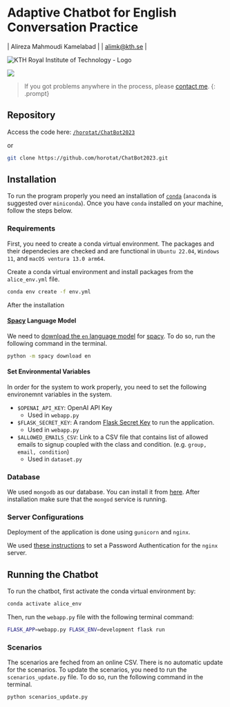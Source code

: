 # Adaptive Chatbot for English Conversation Practice

| Alireza Mahmoudi Kamelabad |
| alimk@kth.se |

![KTH Royal Institute of Technology - Logo]([https://e-ladda.proj.kth.se/](https://ali.mk/assets/images/new-kth-logo.png))

![](https://ali.mk/assets/images/eLADDA_logo.png)

> If you got problems anywhere in the process, please [contact me](https://ali.mk/call).
{: .prompt}

## Repository

Access the code here: [`/horotat/ChatBot2023`](https://github.com/horotat/ChatBot2023)

or

```bash
git clone https://github.com/horotat/ChatBot2023.git
```

## Installation

To run the program properly you need an installation of [`conda`](https://www.anaconda.com/) (`anaconda` is suggested over `miniconda`). Once you have `conda` installed on your machine, follow the steps below.

### Requirements

First, you need to create a conda virtual environment. The packages and their dependecies are checked and are functional in `Ubuntu 22.04`, `Windows 11`, and `macOS ventura 13.0 arm64`.

Create a conda virtual environment and install packages from the `alice_env.yml` file.

```bash
conda env create -f env.yml
```

After the installation

#### **[Spacy](https://spacy.io/) Language Model**

We need to [download the `en` language model](https://spacy.io/api/cli#download) for [spacy](https://spacy.io/). To do so, run the following command in the terminal.

```bash
python -m spacy download en
```

#### Set Environmental Variables

In order for the system to work properly, you need to set the following environemnt variables in the system.

- `$OPENAI_API_KEY`: OpenAI API Key
    - Used in `webapp.py`
- `$FLASK_SECRET_KEY`: A random [Flask Secret Key](https://flask.palletsprojects.com/en/2.2.x/api/?highlight=secret%20key#flask.Flask.secret_key) to run the application.
    - Used in `webapp.py`
- `$ALLOWED_EMAILS_CSV`: Link to a CSV file that contains list of allowed emails to signup coupled with the class and condition. (e.g. `group, email, condition`)
    - Used in `dataset.py`

### Database

We used `mongodb` as our database. You can install it from [here](https://www.mongodb.com/try/download/community). After installation make sure that the `mongod` service is running.

### Server Configurations

Deployment of the application is done using `gunicorn` and `nginx`.

We used [these instructions](https://www.digitalocean.com/community/tutorials/how-to-set-up-password-authentication-with-nginx-on-ubuntu-22-04) to set a Password Authentication for the `nginx` server.

## Running the Chatbot

To run the chatbot, first activate the conda virtual environment by:

```bash
conda activate alice_env
```

Then, run the `webapp.py` file with the following terminal command:

```bash
FLASK_APP=webapp.py FLASK_ENV=development flask run
```

### Scenarios

The scenarios are feched from an online CSV. There is no automatic update for the scenarios. To update the scenarios, you need to run the `scenarios_update.py` file. To do so, run the following command in the terminal.

```bash
python scenarios_update.py
```
